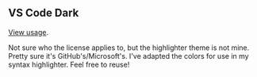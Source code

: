 ## VS Code Dark

[View usage](../_sass/components/_codeBlock.scss).

Not sure who the license applies to, but the highlighter theme is not mine. Pretty sure it's GitHub's/Microsoft's. I've adapted the colors for use in my syntax highlighter. Feel free to reuse!
